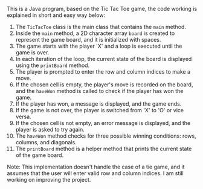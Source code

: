This is a Java program, based on the Tic Tac Toe game, the code working is explained in short and easy way below:

1. The `TicTacToe` class is the main class that contains the `main` method.
2. Inside the `main` method, a 2D character array `board` is created to represent the game board, and it is initialized with spaces.
3. The game starts with the player 'X' and a loop is executed until the game is over.
4. In each iteration of the loop, the current state of the board is displayed using the `printBoard` method.
5. The player is prompted to enter the row and column indices to make a move.
6. If the chosen cell is empty, the player's move is recorded on the board, and the `haveWon` method is called to check if the player has won the game.
7. If the player has won, a message is displayed, and the game ends.
8. If the game is not over, the player is switched from 'X' to 'O' or vice versa.
9. If the chosen cell is not empty, an error message is displayed, and the player is asked to try again.
10. The `haveWon` method checks for three possible winning conditions: rows, columns, and diagonals.
11. The `printBoard` method is a helper method that prints the current state of the game board.

Note: This implementation doesn't handle the case of a tie game, and it assumes that the user will enter valid row and column indices. I am still working on improving the project. 
